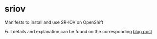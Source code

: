# sriov
Manifests to install and use SR-IOV on OpenShift

Full details and explanation can be found on the corresponding [blog post](https://cloudify.network/oc_sriov.html#step2)
